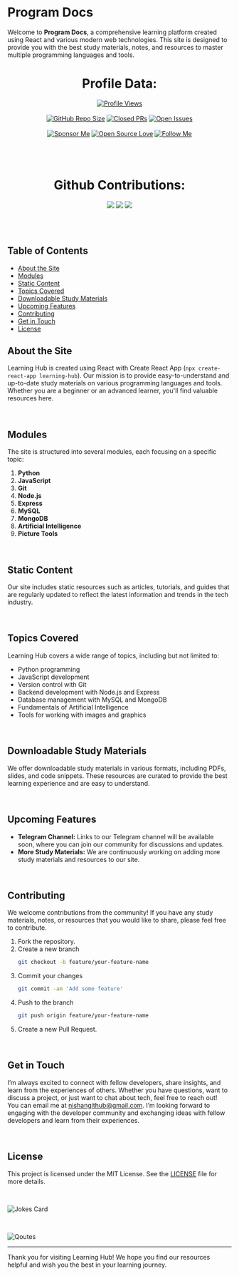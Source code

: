 # Program Docs

Welcome to **Program Docs**, a comprehensive learning platform created using React and various modern web technologies. This site is designed to provide you with the best study materials, notes, and resources to master multiple programming languages and tools.



# <h1 align="center">Profile Data:</h1> 
<!-- First Row -->
<div align="center" >
  <a href="https://github.com/nishuR31/ProgramDocs"><img src="https://komarev.com/ghpvc/?username=nishuR31&color=blueviolet" alt="Profile Views"></a>
</div>

<br>
<!-- Second Row -->
<div align="center" >
  <a href="https://github.com/nishuR31/ProgramDocs"><img src="https://img.shields.io/github/repo-size/nishuR31/ProgramDocs?color=black&label=Repo%20Size&style=flat&logo=github&logoColor=black" alt="GitHub Repo Size"></a>
  <a href="https://github.com/nishuR31/ProgramDocs"><img src="https://img.shields.io/github/issues-pr-closed/nishuR31/ProgramDocs?color=black&label=Issues%20Closed&style=flat&logo=github&logoColor=black" alt="Closed PRs"></a>
  <a href="https://github.com/nishuR31/ProgramDocs"><img src="https://img.shields.io/github/issues/nishuR31/ProgramDocs?color=black&label=Issues&style=flat&logo=github&logoColor=black" alt="Open Issues"></a>
</div>

<br>

<!-- Third Row -->
<div align="center" >
  <a href="https://github.com/sponsors/nishuR31" target="_blank" rel="noreferrer"><img src="https://img.shields.io/badge/Sponsor%20Me-GitHub%20Sponsors-blueviolet" alt="Sponsor Me"></a>
  <a href="https://github.com/nishuR31/ProgramDocs"><img src="https://badges.frapsoft.com/os/v1/open-source.svg?v=103&color=black&style=flat&logo=github&logoColor=black" alt="Open Source Love"></a>
  <a href="https://github.com/nishuR31/ProgramDocs"><img src="https://img.shields.io/badge/-Follow%20Me%20-blueviolet" alt="Follow Me"></a></div>


<br>
<br>
<br>

# <h1 align="center"> Github Contributions:</h1>

<div align="center">
  <a href="https://github.com/nishuR31?tab=followers"><img src="https://img.shields.io/github/followers/nishuR31?color=black&style=flat&logo=github&logoColor=black"></a>
  <a href="https://github.com/nishuR31/ProgramDocs"><img src="https://img.shields.io/github/watchers/nishuR31/ProgramDocs?color=black&style=flat&logo=github&logoColor=black"></a>
  <a href="https://github.com/nishuR31/ProgramDocs"><img src="https://img.shields.io/github/last-commit/nishuR31/ProgramDocs?color=black&style=flat&logo=github&logoColor=black"></a>

</div> 
<br>
<br>
<br>

## Table of Contents

- [About the Site](#about-the-site)
- [Modules](#modules)
- [Static Content](#static-content)
- [Topics Covered](#topics-covered)
- [Downloadable Study Materials](#downloadable-study-materials)
- [Upcoming Features](#upcoming-features)
- [Contributing](#contributing)
- [Get in Touch](#get-in-touch)
- [License](#license)

## About the Site

Learning Hub is created using React with Create React App (`npx create-react-app learning-hub`). Our mission is to provide easy-to-understand and up-to-date study materials on various programming languages and tools. Whether you are a beginner or an advanced learner, you'll find valuable resources here.

<br>

## Modules

The site is structured into several modules, each focusing on a specific topic:

1. **Python**
2. **JavaScript**
3. **Git**
4. **Node.js**
5. **Express**
6. **MySQL**
7. **MongoDB**
8. **Artificial Intelligence**
9. **Picture Tools**
<br>

## Static Content

Our site includes static resources such as articles, tutorials, and guides that are regularly updated to reflect the latest information and trends in the tech industry.

<br>

## Topics Covered

Learning Hub covers a wide range of topics, including but not limited to:

- Python programming
- JavaScript development
- Version control with Git
- Backend development with Node.js and Express
- Database management with MySQL and MongoDB
- Fundamentals of Artificial Intelligence
- Tools for working with images and graphics

<br>

## Downloadable Study Materials

We offer downloadable study materials in various formats, including PDFs, slides, and code snippets. These resources are curated to provide the best learning experience and are easy to understand.

<br>

## Upcoming Features

- **Telegram Channel:** Links to our Telegram channel will be available soon, where you can join our community for discussions and updates.
- **More Study Materials:** We are continuously working on adding more study materials and resources to our site.

<br>

## Contributing

We welcome contributions from the community! If you have any study materials, notes, or resources that you would like to share, please feel free to contribute.

1. Fork the repository.
2. Create a new branch
   ```bash
   git checkout -b feature/your-feature-name
   ```
3. Commit your changes
   ```bash
   git commit -am 'Add some feature'
   ```
4. Push to the branch
   ```bash
   git push origin feature/your-feature-name
   ```
5. Create a new Pull Request.

<br>

## Get in Touch

I’m always excited to connect with fellow developers, share insights, and learn from the experiences of others. Whether you have questions, want to discuss a project, or just want to chat about tech, feel free to reach out!
<br>
You can email me at [nishangithub@gmail.com](mailto:nishangithub@gmail.com).  I’m looking forward to engaging with the developer community and exchanging ideas with fellow developers and learn from their experiences.

<br>

## License

This project is licensed under the MIT License. See the [LICENSE](LICENSE) file for more details.

<br>

![Jokes Card](https://readme-jokes.vercel.app/api?username=nishuR31&theme=algolia&hideBorder)

<br>

![Qoutes](https://quotes-github-readme.vercel.app/api?type=horizontal&theme=algolia)



---

Thank you for visiting Learning Hub! We hope you find our resources helpful and wish you the best in your learning journey.
